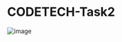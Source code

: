 # CODETECH-Task2







![image](https://github.com/user-attachments/assets/ecc00015-b023-4dd4-882d-8c088a4f01e8)
